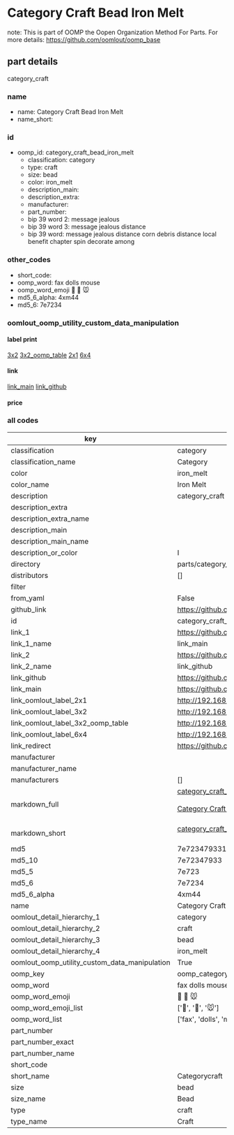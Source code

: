 # Category Craft Bead Iron Melt  

note: This is part of OOMP the Oopen Organization Method For Parts. For more details: https://github.com/oomlout/oomp_base

##  part details
  



category_craft



### name
* name: Category Craft Bead Iron Melt
* name_short: 
### id
* oomp_id: category_craft_bead_iron_melt
  * classification: category
  * type: craft
  * size: bead
  * color: iron_melt
  * description_main: 
  * description_extra: 
  * manufacturer: 
  * part_number: 
  * bip 39 word 2: message jealous
  * bip 39 word 3: message jealous distance
  * bip 39 word: message jealous distance corn debris distance local benefit chapter spin decorate among

### other_codes
* short_code: 
* oomp_word: fax dolls mouse
* oomp_word_emoji :fax: :dolls: :mouse:
* md5_6_alpha: 4xm44
* md5_6: 7e7234






### oomlout_oomp_utility_custom_data_manipulation
#### label print
[3x2](http://192.168.1.245:1112/?label=oomp%204xm44)
[3x2_oomp_table](http://192.168.1.108:1112/?label=oomp%204xm44)
[2x1](http://192.168.1.242:1112/?label=oomp%204xm44)
[6x4](http://192.168.1.55:1112/?label=oomp%204xm44)    

#### link

[link_main](https://github.com/oomlout/oomlout_oomp_version_1_messy/tree/main/parts/category_craft_bead_iron_melt) [link_github](https://github.com/oomlout/oomlout_oomp_version_1_messy/tree/main/parts/category_craft_bead_iron_melt)                             

#### price







### all codes 
| key | value |  
| --- | --- |  
| classification | category |  
| classification_name | Category |  
| color | iron_melt |  
| color_name | Iron Melt |  
| description | category_craft |  
| description_extra |  |  
| description_extra_name |  |  
| description_main |  |  
| description_main_name |  |  
| description_or_color | I  |  
| directory | parts/category_craft_bead_iron_melt |  
| distributors | [] |  
| filter |  |  
| from_yaml | False |  
| github_link | https://github.com/oomlout/oomlout_oomp_part_src/tree/main/parts/category_craft_bead_iron_melt |  
| id | category_craft_bead_iron_melt |  
| link_1 | https://github.com/oomlout/oomlout_oomp_version_1_messy/tree/main/parts/category_craft_bead_iron_melt |  
| link_1_name | link_main |  
| link_2 | https://github.com/oomlout/oomlout_oomp_version_1_messy/tree/main/parts/category_craft_bead_iron_melt |  
| link_2_name | link_github |  
| link_github | https://github.com/oomlout/oomlout_oomp_version_1_messy/tree/main/parts/category_craft_bead_iron_melt |  
| link_main | https://github.com/oomlout/oomlout_oomp_version_1_messy/tree/main/parts/category_craft_bead_iron_melt |  
| link_oomlout_label_2x1 | http://192.168.1.242:1112/?label=oomp%204xm44 |  
| link_oomlout_label_3x2 | http://192.168.1.245:1112/?label=oomp%204xm44 |  
| link_oomlout_label_3x2_oomp_table | http://192.168.1.108:1112/?label=oomp%204xm44 |  
| link_oomlout_label_6x4 | http://192.168.1.55:1112/?label=oomp%204xm44 |  
| link_redirect | https://github.com/oomlout/oomlout_oomp_version_1_messy/tree/main/parts/category_craft_bead_iron_melt |  
| manufacturer |  |  
| manufacturer_name |  |  
| manufacturers | [] |  
| markdown_full | [category_craft_bead_iron_melt](none)<br>[](none)<br>[Category Craft Bead Iron Melt](none)<br><br> |  
| markdown_short | [category_craft_bead_iron_melt](none)<br><br> |  
| md5 | 7e72347933153068fe9c33067f5de45f |  
| md5_10 | 7e72347933 |  
| md5_5 | 7e723 |  
| md5_6 | 7e7234 |  
| md5_6_alpha | 4xm44 |  
| name | Category Craft Bead Iron Melt |  
| oomlout_detail_hierarchy_1 | category |  
| oomlout_detail_hierarchy_2 | craft |  
| oomlout_detail_hierarchy_3 | bead |  
| oomlout_detail_hierarchy_4 | iron_melt |  
| oomlout_oomp_utility_custom_data_manipulation | True |  
| oomp_key | oomp_category_craft_bead_iron_melt |  
| oomp_word | fax dolls mouse |  
| oomp_word_emoji | :fax: :dolls: :mouse: |  
| oomp_word_emoji_list | [':fax:', ':dolls:', ':mouse:'] |  
| oomp_word_list | ['fax', 'dolls', 'mouse'] |  
| part_number |  |  
| part_number_exact |  |  
| part_number_name |  |  
| short_code |  |  
| short_name | Categorycraft |  
| size | bead |  
| size_name | Bead |  
| type | craft |  
| type_name | Craft |  
